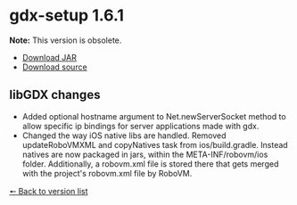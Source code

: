 # gdx-setup 1.6.1

**Note:** This version is obsolete.

* [Download JAR](https://github.com/JavaCakeGames/gdx-setup-archive/raw/main/gdx-setup_1.6.1.jar)
* [Download source](https://github.com/JavaCakeGames/gdx-setup-archive/raw/main/sources/gdx-setup_1.6.1.zip)

## libGDX changes

- Added optional hostname argument to Net.newServerSocket method to allow specific ip bindings for server applications made with gdx.
- Changed the way iOS native libs are handled. Removed updateRoboVMXML and copyNatives task from ios/build.gradle. Instead natives are now packaged in jars, within the META-INF/robovm/ios folder. Additionally, a robovm.xml file is stored there that gets merged with the project's robovm.xml file by RoboVM.

[🠔 Back to version list](https://javacakegames.github.io/gdx-setup-archive/)
